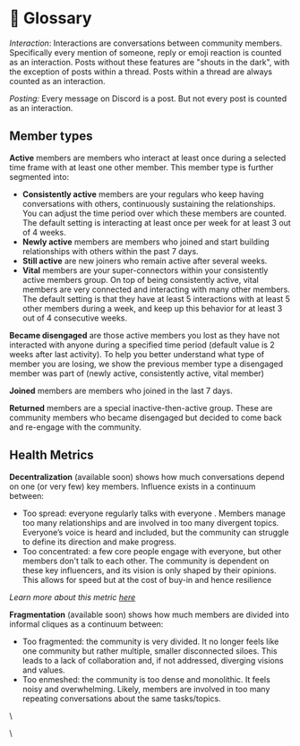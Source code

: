 # 📘 Glossary

_Interaction_: Interactions are conversations between community members. Specifically every mention of someone, reply or emoji reaction is counted as an interaction. Posts without these features are "shouts in the dark", with the exception of posts within a thread. Posts within a thread are always counted as an interaction.

_Posting:_ Every message on Discord is a post. But not every post is counted as an interaction.

## Member types

**Active** members are members who interact at least once during a selected time frame with at least one other member. This member type is further segmented into:

* **Consistently active** members  are your regulars who keep having conversations with others, continuously sustaining the relationships. You can adjust the time period over which these members are counted. The default setting is interacting at least once per week for at least 3 out of 4 weeks.&#x20;
* **Newly active** members are members who joined and start building relationships with others within the past 7 days.&#x20;
* **Still active** are new joiners who remain active after several weeks.&#x20;
* **Vital** members are your super-connectors within your consistently active members group. On top of being consistently active, vital members are very connected and interacting with many other members. The default setting is that they have at least 5 interactions with at least 5 other members during a week, and keep up this behavior for at least 3 out of 4 consecutive weeks.

**Became disengaged** are those active members you lost as they have not interacted with anyone during a specified time period (default value is 2 weeks after last activity). To help you better understand what type of member you are losing, we show the previous member type a disengaged member was part of (newly active, consistently active, vital member)

**Joined** members are members who joined in the last 7 days.

**Returned** members are a special inactive-then-active group. These are community members who became disengaged but decided to come back and re-engage with the community.

## Health Metrics

**Decentralization** (available soon) shows how much conversations depend on one (or very few) key members. Influence exists in a continuum between:

* Too spread: everyone regularly talks with everyone . Members manage too many relationships and are involved in too many divergent topics. Everyone’s voice is heard and included, but the community can struggle to define its direction and make progress.
* Too concentrated: a few core people engage with everyone, but other members don't talk to each other. The community is dependent on these key influencers, and its vision is only shaped by their opinions. This allows for speed but at the cost of buy-in and hence resilience

_Learn more about this metric_ [_here_](https://banklessdao.substack.com/p/measuring-decision-making-in-virtual)

**Fragmentation** (available soon) shows how much members are divided into informal cliques as a continuum between:

* Too fragmented: the community is very divided. It no longer feels like one community but rather multiple, smaller disconnected siloes. This leads to a lack of collaboration and, if not addressed, diverging visions and values.
* Too enmeshed: the community is too dense and monolithic. It feels noisy and overwhelming. Likely, members are involved in too many repeating conversations about the same tasks/topics.

\








\
